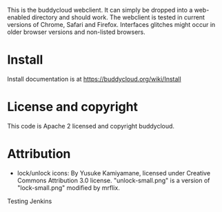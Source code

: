 This is the buddycloud webclient. It can simply be dropped into a web-enabled directory and should work.
The webclient is tested in current versions of Chrome, Safari and Firefox. Interfaces glitches might occur in older browser versions and non-listed browsers.

# Install

Install documentation is at https://buddycloud.org/wiki/Install

# License and copyright

This code is Apache 2 licensed and copyright buddycloud.

# Attribution

* lock/unlock icons: By Yusuke Kamiyamane, licensed under Creative Commons Attribution 3.0 license.  "unlock-small.png" is a version of "lock-small.png" modified by mrflix.

Testing Jenkins